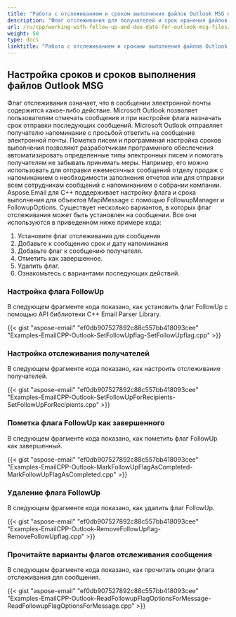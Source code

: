 ```yaml
---
title: "Работа с отслеживанием и сроком выполнения файлов Outlook MSG на языке C++"
description: "Флаг отслеживания для получателей и срок хранения файлов Outlook MSG можно установить или удалить с помощью API библиотеки C++ Email Parser Library."
url: /ru/cpp/working-with-follow-up-and-due-date-for-outlook-msg-files/
weight: 50
type: docs
linktitle: "Работа с отслеживанием и сроками выполнения файлов Outlook MSG"
---
```


## **Настройка сроков и сроков выполнения файлов Outlook MSG**
Флаг отслеживания означает, что в сообщении электронной почты содержится какое-либо действие. Microsoft Outlook позволяет пользователям отмечать сообщения и при настройке флага назначать срок отправки последующих сообщений. Microsoft Outlook отправляет получателю напоминание с просьбой ответить на сообщение электронной почты. Пометка писем и программная настройка сроков выполнения позволяют разработчикам программного обеспечения автоматизировать определенные типы электронных писем и помогать получателям не забывать принимать меры. Например, его можно использовать для отправки ежемесячных сообщений отделу продаж с напоминанием о необходимости заполнения отчетов или для отправки всем сотрудникам сообщений с напоминанием о собрании компании. Aspose.Email для C++ поддерживает настройку флага и срока выполнения для объектов MapiMessage с помощью FollowupManager и FollowupOptions. Существует несколько вариантов, в которых флаг отслеживания может быть установлен на сообщении. Все они используются в приведенном ниже примере кода:

1. Установите флаг отслеживания для сообщения
1. Добавьте к сообщению срок и дату напоминания
1. Добавьте флаг к сообщению получателя.
1. Отметить как завершенное.
1. Удалить флаг.
1. Ознакомьтесь с вариантами последующих действий.

### **Настройка флага FollowUp**
В следующем фрагменте кода показано, как установить флаг FollowUp с помощью API библиотеки C++ Email Parser Library.

{{< gist "aspose-email" "ef0db907527892c88c557bb418093cee" "Examples-EmailCPP-Outlook-SetFollowUpflag-SetFollowUpflag.cpp" >}}

### **Настройка отслеживания получателей**
В следующем фрагменте кода показано, как настроить отслеживание получателей.

{{< gist "aspose-email" "ef0db907527892c88c557bb418093cee" "Examples-EmailCPP-Outlook-SetFollowUpForRecipients-SetFollowUpForRecipients.cpp" >}}

### **Пометка флага FollowUp как завершенного**
В следующем фрагменте кода показано, как пометить флаг FollowUp как завершенный.

{{< gist "aspose-email" "ef0db907527892c88c557bb418093cee" "Examples-EmailCPP-Outlook-MarkFollowUpFlagAsCompleted-MarkFollowUpFlagAsCompleted.cpp" >}}

### **Удаление флага FollowUp**
В следующем фрагменте кода показано, как удалить флаг FollowUp.

{{< gist "aspose-email" "ef0db907527892c88c557bb418093cee" "Examples-EmailCPP-Outlook-RemoveFollowUpflag-RemoveFollowUpflag.cpp" >}}

### **Прочитайте варианты флагов отслеживания сообщения**
В следующем фрагменте кода показано, как прочитать опции флага отслеживания для сообщения.

{{< gist "aspose-email" "ef0db907527892c88c557bb418093cee" "Examples-EmailCPP-Outlook-ReadFollowupFlagOptionsForMessage-ReadFollowupFlagOptionsForMessage.cpp" >}}
